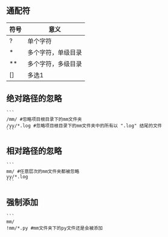 ## 通配符
|符号|意义|
|---|--------------------------|
|?  | 单个字符
|*  | 多个字符，单级目录
|** | 多个字符，多级目录
|[] |多选1

## 绝对路径的忽略
    ```
    /mm/ #忽略项目根目录下的mm文件夹  
    /yy/*.log #忽略项目根目录下的mm文件夹中的所有以 ".log" 结尾的文件
    ```
## 相对路径的忽略
    ```
    mm/ #任意层次的mm文件夹都被忽略
    yy/*.log 
    ```
## 强制添加
    ```
    mm/
    !mm/*.py #mm文件夹下的py文件还是会被添加
